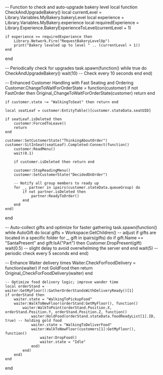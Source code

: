 -- Function to check and auto-upgrade bakery level
local function CheckAndUpgradeBakery()
    local currentLevel = Library.Variables.MyBakery.bakeryLevel
    local experience = Library.Variables.MyBakery.experience
    local requiredExperience = Library.Experience.BakeryExperienceToLevel(currentLevel + 1)

    if experience >= requiredExperience then
        Library.Network.Fire("RequestBakeryLevelUp")
        print("Bakery leveled up to level " .. (currentLevel + 1))
    end
end

-- Periodically check for upgrades
task.spawn(function()
    while true do
        CheckAndUpgradeBakery()
        wait(10) -- Check every 10 seconds
    end
end)

-- Enhanced Customer Handling with Fast Seating and Ordering
Customer.ChangeToWaitForOrderState = function(customer)
    if not FastOrder then 
        Original_ChangeToWaitForOrderState(customer)
        return
    end

    if customer.state ~= "WalkingToSeat" then return end
    
    local seatLeaf = customer:EntityTable()[customer.stateData.seatUID]
    
    if seatLeaf.isDeleted then
        customer:ForcedToLeave()
        return
    end

    customer:SetCustomerState("ThinkingAboutOrder")
    customer:SitInSeat(seatLeaf).Completed:Connect(function()
        customer:ReadMenu()
        wait(0.1)

        if customer.isDeleted then return end
        
        customer:StopReadingMenu()
        customer:SetCustomerState("DecidedOnOrder")

        -- Notify all group members to ready up
        for _, partner in ipairs(customer.stateData.queueGroup) do
            if not partner.isDeleted then
                partner:ReadyToOrder()
            end
        end
    end)
end

-- Auto-collect gifts and optimize for faster gathering
task.spawn(function()
    while AutoGift do
        local gifts = Workspace:GetChildren() -- adjust if gifts are located in a specific folder
        for _, gift in ipairs(gifts) do
            if gift.Name == "SantaPresent" and gift:IsA("Part") then
                Customer.DropPresent(gift)
                wait(0.5) -- slight delay to avoid overwhelming the server
            end
        end
        wait(5) -- periodic check every 5 seconds
    end
end)

-- Enhance Waiter delivery times
Waiter.CheckForFoodDelivery = function(waiter)
    if not GoldFood then 
        return Original_CheckForFoodDelivery(waiter)
    end

    -- Optimize food delivery logic; improve wander time
    local orderStand = waiter:GetMyFloor():GatherOrderStandsWithDeliveryReady()[1]
    if orderStand then
        waiter.state = "WalkingToPickupFood"
        waiter:WalkToNewFloor(orderStand:GetMyFloor(), function()
            waiter:WalkToPoint(orderStand.Position.X, orderStand.Position.Y, orderStand.Position.Z, function()
                waiter:HoldFood(orderStand.stateData.foodReadyList[1].ID, true) -- holding gold food
                waiter.state = "WalkingToDeliverFood"
                waiter:WalkToNewFloor(customers[1]:GetMyFloor(), function()
                    waiter:DropFood()
                    waiter.state = "Idle"
                end)
            end)
        end)
    end
end
